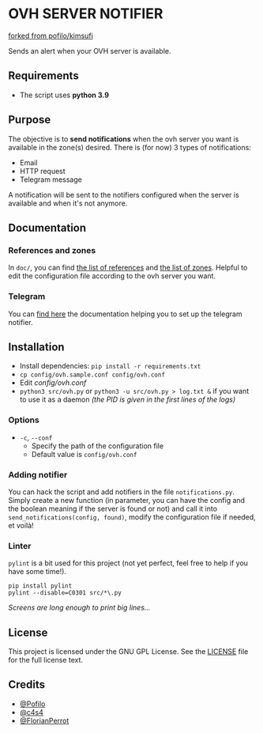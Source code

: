 # OVH SERVER NOTIFIER
[forked from pofilo/kimsufi](https://git.pofilo.fr/pofilo/kimsufi/releases)

Sends an alert when your OVH server is available.

## Requirements

+ The script uses **python 3.9**

## Purpose

The objective is to **send notifications** when the ovh server you want is available in the zone(s) desired.
There is (for now) 3 types of notifications:
+ Email
+ HTTP request
+ Telegram message

A notification will be sent to the notifiers configured when the server is available and when it's not anymore.

## Documentation

### References and zones

In `doc/`, you can find [the list of references](doc/list-references.md) and [the list of zones](doc/list-zones.md). Helpful to edit the configuration file according to the ovh server you want.

### Telegram

You can [find here](doc/notice-telegram.md) the documentation helping you to set up the telegram notifier.

## Installation

+ Install dependencies: `pip install -r requirements.txt`
+ `cp config/ovh.sample.conf config/ovh.conf`
+ Edit *config/ovh.conf*
+ `python3 src/ovh.py` or `python3 -u src/ovh.py > log.txt &` if you want to use it as a daemon *(the PID is given in the first lines of the logs)*

### Options

+ `-c`, `--conf`
    + Specify the path of the configuration file
    + Default value is `config/ovh.conf`

### Adding notifier

You can hack the script and add notifiers in the file `notifications.py`. Simply create a new function (in parameter, you can have the config and the boolean meaning if the server is found or not) and call it into `send_notifications(config, found)`, modify the configuration file if needed, et voilà!

### Linter

`pylint` is a bit used for this project (not yet perfect, feel free to help if you have some time!).

```
pip install pylint
pylint --disable=C0301 src/*\.py
```

*Screens are long enough to print big lines...*

## License

This project is licensed under the GNU GPL License. See the [LICENSE](LICENSE) file for the full license text.

## Credits

+ [@Pofilo](https://git.pofilo.fr/pofilo/)
+ [@c4s4](https://github.com/c4s4)
+ [@FlorianPerrot](https://github.com/FlorianPerrot)
